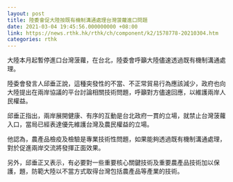 ```yaml
---
layout: post
title: 陸委會促大陸按既有機制溝通處理台灣菠蘿進口問題
date: 2021-03-04 19:45:56.000000000 +08:00
link: https://news.rthk.hk/rthk/ch/component/k2/1578778-20210304.htm
categories: rthk
---
```


大陸本月起暫停進口台灣菠蘿，在台北，陸委會呼籲大陸儘速透過既有機制溝通處理。

陸委會發言人邱垂正說，這種突發性的不當、不正常貿易行為應該減少，政府也向大陸提出在兩岸協議的平台討論相關技術問題，呼籲對方儘速回應，以維護兩岸人民權益。

邱垂正指出，兩岸展開健康、有序的互動是台北政府一貫的立場，就禁止台灣菠蘿入口，當局已經表達優先維護台灣及農民權益的立場。

他認為，農產品檢疫及檢驗是專業技術性問題，如果能夠透過既有機制溝通處理，對於促進兩岸交流將發揮正面效果。

另外，邱垂正又表示，有必要對一些重要核心關鍵技術及重要農產品技術加以保護，題，防範大陸以不當方式取得台灣包括農產品等產業的技術。
